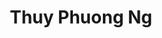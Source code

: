 ---
layout: album_gallery
resource: instagram
title: "Thuy Phuong Ng"
description: "Instagram albums of Thuy Phuong Ng</br>. Username: imphuon.g"
active: gallery
images:
- image_path: /imphuon.g/-1/20240815_173642_455702750_514621050966919_3316681164904980568_n.jpg
  gallery-folder: /gallery/imphuon.g/-1/
  gallery-name: -1
  gallery-date: April 2025
- image_path: /imphuon.g/0/472944270_18381019342104936_5755947585961476451_n.jpg
  gallery-folder: /gallery/imphuon.g/0/
  gallery-name: 0
  gallery-date: April 2025
- image_path: /imphuon.g/1/20250318_170233_484780123_18391144537104936_7806131047716424451_n3.jpg
  gallery-folder: /gallery/imphuon.g/1/
  gallery-name: 1
  gallery-date: April 2025
- image_path: /imphuon.g/2/4.jpg
  gallery-folder: /gallery/imphuon.g/2/
  gallery-name: 2
  gallery-date: April 2025
- image_path: /imphuon.g/3/449790781_18353420986104936_5996058368132215912_n.jpg
  gallery-folder: /gallery/imphuon.g/3/
  gallery-name: 3
  gallery-date: April 2025
- image_path: /imphuon.g/4/20240407_194001_436343742_18341362519104936_7920500018294807290_n.jpg
  gallery-folder: /gallery/imphuon.g/4/
  gallery-name: 4
  gallery-date: April 2025
- image_path: /imphuon.g/5/20240511_182823_436278243_1218779322670137_5254373599393909579_n.jpg
  gallery-folder: /gallery/imphuon.g/5/
  gallery-name: 5
  gallery-date: April 2025
- image_path: /imphuon.g/6/20240610_194309_448171450_1573692163194145_2412240484651491594_n.jpg
  gallery-folder: /gallery/imphuon.g/6/
  gallery-name: 6
  gallery-date: April 2025
---